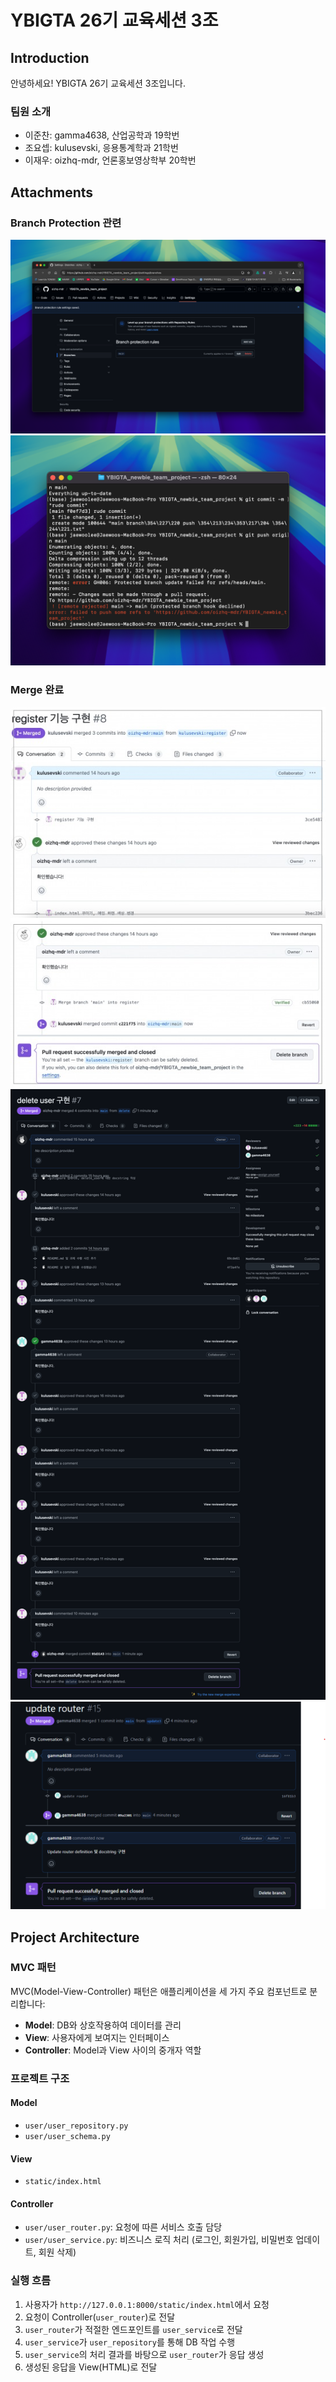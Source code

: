 # YBIGTA 26기 교육세션 3조

## Introduction

안녕하세요! YBIGTA 26기 교육세션 3조입니다.

### 팀원 소개
- 이준찬: gamma4638, 산업공학과 19학번
- 조요셉: kulusevski, 응용통계학과 21학번
- 이재우: oizhq-mdr, 언론홍보영상학부 20학번

## Attachments

### Branch Protection 관련
![branch protection](branch_protection.png)
![push rejected](push_rejected.png)

### Merge 완료
![조요셉 merge 완료](<merged_kulusevski.png>)
![이재우 merge 완료](<merged_oizhq-mdr.png>)
![이준찬 merge 완료](<merged_gamma4638.png>)

## Project Architecture

### MVC 패턴
MVC(Model-View-Controller) 패턴은 애플리케이션을 세 가지 주요 컴포넌트로 분리합니다:

- **Model**: DB와 상호작용하여 데이터를 관리
- **View**: 사용자에게 보여지는 인터페이스
- **Controller**: Model과 View 사이의 중개자 역할

### 프로젝트 구조
#### Model
- `user/user_repository.py`
- `user/user_schema.py`

#### View
- `static/index.html`

#### Controller
- `user/user_router.py`: 요청에 따른 서비스 호출 담당
- `user/user_service.py`: 비즈니스 로직 처리 (로그인, 회원가입, 비밀번호 업데이트, 회원 삭제)

### 실행 흐름
1. 사용자가 `http://127.0.0.1:8000/static/index.html`에서 요청
2. 요청이 Controller(`user_router`)로 전달
3. `user_router`가 적절한 엔드포인트를 `user_service`로 전달
4. `user_service`가 `user_repository`를 통해 DB 작업 수행
5. `user_service`의 처리 결과를 바탕으로 `user_router`가 응답 생성
6. 생성된 응답을 View(HTML)로 전달